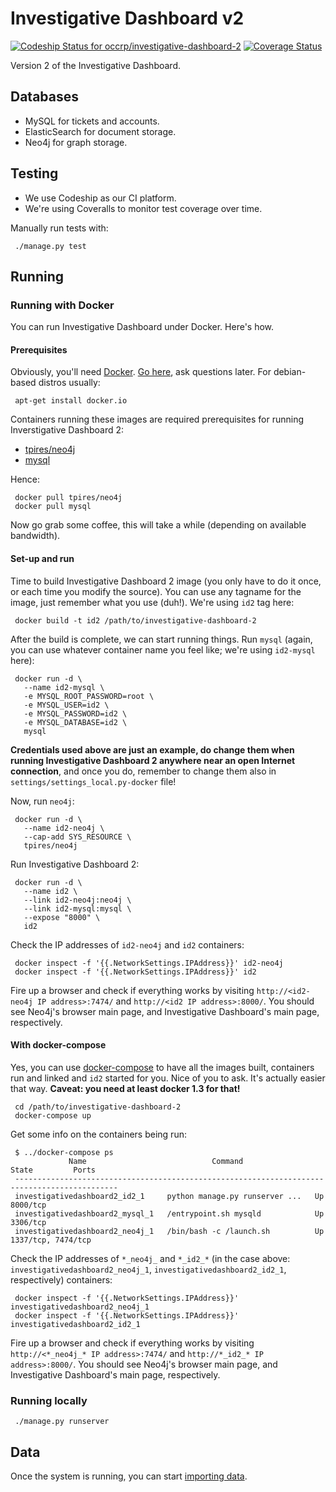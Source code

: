 # Investigative Dashboard v2
[![Codeship Status for occrp/investigative-dashboard-2](https://codeship.com/projects/634e8e20-a31d-0132-0304-366d28abf18c/status?branch=master)](https://codeship.com/projects/65925) [![Coverage Status](https://coveralls.io/repos/occrp/investigative-dashboard-2/badge.svg?branch=master)](https://coveralls.io/r/occrp/investigative-dashboard-2?branch=master)

Version 2 of the Investigative Dashboard.

## Databases

 * MySQL for tickets and accounts.
 * ElasticSearch for document storage.
 * Neo4j for graph storage.

## Testing

 * We use Codeship as our CI platform.
 * We're using Coveralls to monitor test coverage over time.

Manually run tests with:
```
 ./manage.py test
```

## Running

### Running with Docker

You can run Investigative Dashboard under Docker. Here's how.

#### Prerequisites

Obviously, you'll need [Docker](http://docker.io/). [Go here](https://docs.docker.com/installation/#installation), ask questions later. For debian-based distros usually:

```
 apt-get install docker.io
```

Containers running these images are required prerequisites for running Inverstigative Dashboard 2:
 * [tpires/neo4j](https://registry.hub.docker.com/u/tpires/neo4j/)
 * [mysql](https://registry.hub.docker.com/_/mysql/)

Hence:

```
 docker pull tpires/neo4j
 docker pull mysql
```

Now go grab some coffee, this will take a while (depending on available bandwidth).

#### Set-up and run

Time to build Investigative Dashboard 2 image (you only have to do it once, or each time you modify the source). You can use any tagname for the image, just remember what you use (duh!). We're using `id2` tag here:
```
 docker build -t id2 /path/to/investigative-dashboard-2
```

After the build is complete, we can start running things. Run `mysql` (again, you can use whatever container name you feel like; we're using `id2-mysql` here):
```
 docker run -d \
   --name id2-mysql \
   -e MYSQL_ROOT_PASSWORD=root \
   -e MYSQL_USER=id2 \
   -e MYSQL_PASSWORD=id2 \
   -e MYSQL_DATABASE=id2 \
   mysql
```

**Credentials used above are just an example, do change them when running Investigative Dashboard 2 anywhere near an open Internet connection**, and once you do, remember to change them also in `settings/settings_local.py-docker` file!

Now, run `neo4j`:
```
 docker run -d \
   --name id2-neo4j \
   --cap-add SYS_RESOURCE \
   tpires/neo4j
```

Run Investigative Dashboard 2:
```
 docker run -d \
   --name id2 \
   --link id2-neo4j:neo4j \
   --link id2-mysql:mysql \
   --expose "8000" \
   id2
```

Check the IP addresses of `id2-neo4j` and `id2` containers:
```
 docker inspect -f '{{.NetworkSettings.IPAddress}}' id2-neo4j
 docker inspect -f '{{.NetworkSettings.IPAddress}}' id2
```

Fire up a browser and check if everything works by visiting `http://<id2-neo4j IP address>:7474/` and `http://<id2 IP address>:8000/`. You should see Neo4j's browser main page, and Investigative Dashboard's main page, respectively.

#### With docker-compose

Yes, you can use [docker-compose](http://docs.docker.com/compose/) to have all the images built, containers run and linked and `id2` started for you. Nice of you to ask. It's actually easier that way. **Caveat: you need at least docker 1.3 for that!**

```
 cd /path/to/investigative-dashboard-2
 docker-compose up
```

Get some info on the containers being run:
```
 $ ../docker-compose ps
             Name                            Command               State         Ports        
 ---------------------------------------------------------------------------------------------
 investigativedashboard2_id2_1     python manage.py runserver ...   Up      8000/tcp           
 investigativedashboard2_mysql_1   /entrypoint.sh mysqld            Up      3306/tcp           
 investigativedashboard2_neo4j_1   /bin/bash -c /launch.sh          Up      1337/tcp, 7474/tcp 
```

Check the IP addresses of `*_neo4j_` and `*_id2_*` (in the case above: `investigativedashboard2_neo4j_1`, `investigativedashboard2_id2_1`, respectively) containers:
```
 docker inspect -f '{{.NetworkSettings.IPAddress}}' investigativedashboard2_neo4j_1
 docker inspect -f '{{.NetworkSettings.IPAddress}}' investigativedashboard2_id2_1
```

Fire up a browser and check if everything works by visiting `http://<*_neo4j_* IP address>:7474/` and `http://*_id2_* IP address>:8000/`. You should see Neo4j's browser main page, and Investigative Dashboard's main page, respectively.

### Running locally

```
 ./manage.py runserver
```

## Data

Once the system is running, you can start [importing data](data/importers/README.md).
